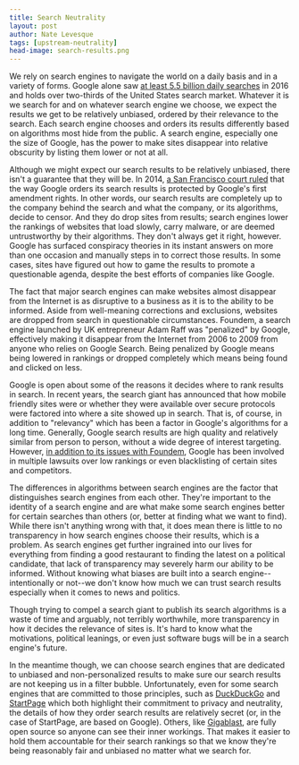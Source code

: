 ```yaml
---
title: Search Neutrality
layout: post
author: Nate Levesque
tags: [upstream-neutrality]
head-image: search-results.png
---
```


We rely on search engines to navigate the world on a daily basis and in a variety of forms. Google alone saw [at least 5.5 billion daily searches](https://searchengineland.com/google-now-handles-2-999-trillion-searches-per-year-250247) in 2016 and holds over two-thirds of the United States search market. Whatever it is we search for and on whatever search engine we choose, we expect the results we get to be relatively unbiased, ordered by their relevance to the search. Each search engine chooses and orders its results differently based on algorithms most hide from the public. A search engine, especially one the size of Google, has the power to make sites disappear into relative obscurity by listing them lower or not at all.

Although we might expect our search results to be relatively unbiased, there isn't a guarantee that they will be. In 2014, [a San Francisco court ruled](https://qz.com/193029/a-us-court-just-ruled-that-censorship-by-search-engines-is-a-form-of-free-speech/) that the way Google orders its search results is protected by Google's first amendment rights. In other words, our search results are completely up to the company behind the search and what the company, or its algorithms, decide to censor. And they do drop sites from results; search engines lower the rankings of websites that load slowly, carry malware, or are deemed untrustworthy by their algorithms. They don't always get it right, however. Google has surfaced conspiracy theories in its instant answers on more than one occasion and manually steps in to correct those results. In some cases, sites have figured out how to game the results to promote a questionable agenda, despite the best efforts of companies like Google.

The fact that major search engines can make websites almost disappear from the Internet is as disruptive to a business as it is to the ability to be informed. Aside from well-meaning corrections and exclusions,  websites are dropped from search in questionable circumstances. Foundem, a search engine launched by UK entrepreneur Adam Raff was "penalized" by Google, effectively making it disappear from the Internet from 2006 to 2009 from anyone who relies on Google Search. Being penalized by Google means being lowered in rankings or dropped completely which means being found and clicked on less.

Google is open about some of the reasons it decides where to rank results in search. In recent years, the search giant has announced that how mobile friendly sites were or whether they were available over secure protocols were factored into where a site showed up in search. That is, of course, in addition to "relevancy" which has been a factor in Google's algorithms for a long time. Generally, Google search results are high quality and relatively similar from person to person, without a wide degree of interest targeting. However, [in addition to its issues with Foundem](https://www.nytimes.com/2009/12/28/opinion/28raff.html), Google has been involved in multiple lawsuits over low rankings or even blacklisting of certain sites and competitors.

The differences in algorithms between search engines are the factor that distinguishes search engines from each other. They're important to the identity of a search engine and are what make some search engines better for certain searches than others (or, better at finding what we want to find). While there isn't anything wrong with that, it does mean there is little to no transparency in how search engines choose their results, which is a problem. As search engines get further ingrained into our lives for everything from finding a good restaurant to finding the latest on a political candidate, that lack of transparency may severely harm our ability to be informed. Without knowing what biases are built into a search engine--intentionally or not--we don't know how much we can trust search results especially when it comes to news and politics.

Though trying to compel a search giant to publish its search algorithms is a waste of time and arguably, not terribly worthwhile, more transparency in how it decides the relevance of sites is. It's hard to know what the motivations, political leanings, or even just software bugs will be in a search engine's future. 

In the meantime though, we can choose search engines that are dedicated to unbiased and non-personalized results to make sure our search results are not keeping us in a filter bubble. Unfortunately, even for some search engines that are committed to those principles, such as [DuckDuckGo](https://duckduckgo.com/) and [StartPage](https://www.startpage.com/) which both highlight their commitment to privacy and neutrality, the details of how they order search results are relatively secret (or, in the case of StartPage, are based on Google). Others, like [Gigablast](http://gigablast.com/), are fully open source so anyone can see their inner workings. That makes it easier to hold them accountable for their search rankings so that we know they're being reasonably fair and unbiased no matter what we search for.